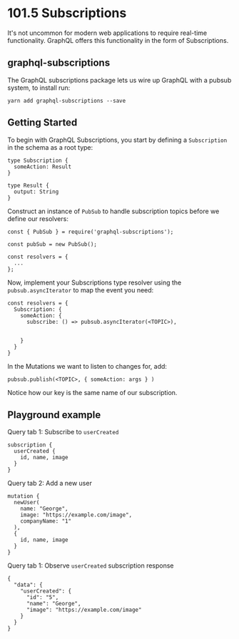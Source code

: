 # 101.5 Subscriptions

It's not uncommon for modern web applications to require real-time functionality. GraphQL offers this functionality in the form of Subscriptions.

## graphql-subscriptions

The GraphQL subscriptions package lets us wire up GraphQL with a pubsub system, to install run:

`yarn add graphql-subscriptions --save`

## Getting Started

To begin with GraphQL Subscriptions, you start by defining a `Subscription` in the schema as a root type:

```
type Subscription {
  someAction: Result
}

type Result {
  output: String
}
```

Construct an instance of `PubSub` to handle subscription topics before we define our resolvers:

```
const { PubSub } = require('graphql-subscriptions');

const pubSub = new PubSub();

const resolvers = {
  ...
};
```

Now, implement your Subscriptions type resolver using the `pubsub.asyncIterator` to map the event you need:

```
const resolvers = {
  Subscription: {
    someAction: {
      subscribe: () => pubsub.asyncIterator(<TOPIC>),


    }
  }
}
```

In the Mutations we want to listen to changes for, add:

`pubsub.publish(<TOPIC>, { someAction: args } )`

Notice how our key is the same name of our subscription.


## Playground example

Query tab 1: Subscribe to `userCreated`
```
subscription {
  userCreated {
    id, name, image
  }
}
```

Query tab 2: Add a new user
```
mutation { 
  newUser(
    name: "George", 
    image: "https://example.com/image", 
    companyName: "1"
  ),
  {
    id, name, image
  }
}
```

Query tab 1: Observe `userCreated` subscription response
```
{
  "data": {
    "userCreated": {
      "id": "5",
      "name": "George",
      "image": "https://example.com/image"
    }
  }
}
```
